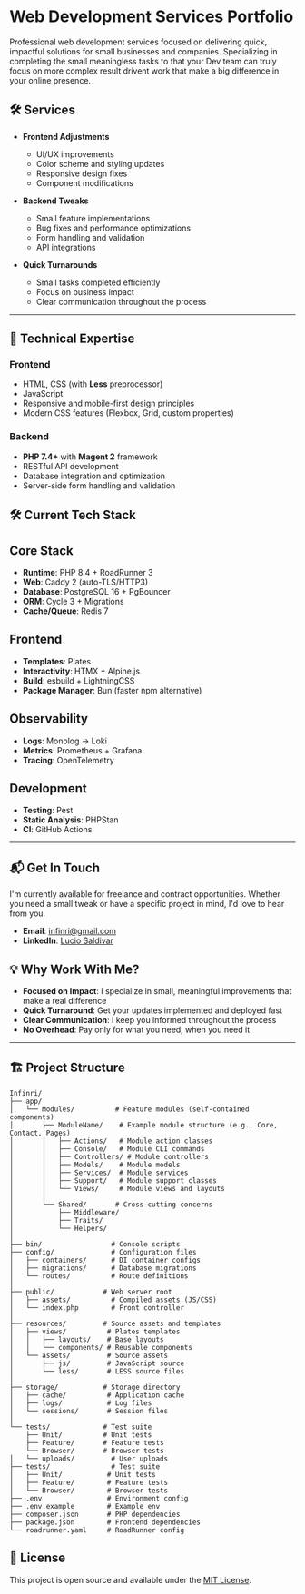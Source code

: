 # Web Development Services Portfolio

Professional web development services focused on delivering quick, impactful solutions for small businesses and companies. Specializing in completing the small meaningless tasks to that your Dev team can truly focus on more complex result drivent work that make a big difference in your online presence.

## 🛠 Services

- **Frontend Adjustments**
  - UI/UX improvements
  - Color scheme and styling updates
  - Responsive design fixes
  - Component modifications

- **Backend Tweaks**
  - Small feature implementations
  - Bug fixes and performance optimizations
  - Form handling and validation
  - API integrations

- **Quick Turnarounds**
  - Small tasks completed efficiently
  - Focus on business impact
  - Clear communication throughout the process

---

## 💼 Technical Expertise

### Frontend
- HTML, CSS (with **Less** preprocessor)
- JavaScript
- Responsive and mobile-first design principles
- Modern CSS features (Flexbox, Grid, custom properties)

### Backend
- **PHP 7.4+** with  **Magent 2** framework
- RESTful API development
- Database integration and optimization
- Server-side form handling and validation

## 🛠️ Current Tech Stack

## Core Stack
- **Runtime**: PHP 8.4 + RoadRunner 3
- **Web**: Caddy 2 (auto-TLS/HTTP3)
- **Database**: PostgreSQL 16 + PgBouncer
- **ORM**: Cycle 3 + Migrations
- **Cache/Queue**: Redis 7

## Frontend
- **Templates**: Plates
- **Interactivity**: HTMX + Alpine.js
- **Build**: esbuild + LightningCSS
- **Package Manager**: Bun (faster npm alternative)

## Observability
- **Logs**: Monolog → Loki
- **Metrics**: Prometheus + Grafana
- **Tracing**: OpenTelemetry

## Development
- **Testing**: Pest
- **Static Analysis**: PHPStan
- **CI**: GitHub Actions

---

## 📬 Get In Touch

I'm currently available for freelance and contract opportunities. Whether you need a small tweak or have a specific project in mind, I'd love to hear from you.

- **Email**: [infinri@gmail.com](nfinri@gmail.com)
- **LinkedIn**: [Lucio Saldivar](https://linkedin.com/in/lucio-saldivar)

## 💡 Why Work With Me?

- **Focused on Impact**: I specialize in small, meaningful improvements that make a real difference
- **Quick Turnaround**: Get your updates implemented and deployed fast
- **Clear Communication**: I keep you informed throughout the process
- **No Overhead**: Pay only for what you need, when you need it

---

## 🏗 Project Structure

```
Infinri/
├── app/
│   └── Modules/          # Feature modules (self-contained components)
│       ├── ModuleName/    # Example module structure (e.g., Core, Contact, Pages)
│       │   ├── Actions/   # Module action classes
│       │   ├── Console/   # Module CLI commands
│       │   ├── Controllers/ # Module controllers
│       │   ├── Models/    # Module models
│       │   ├── Services/  # Module services
│       │   ├── Support/   # Module support classes
│       │   └── Views/     # Module views and layouts
│       │
│       └── Shared/       # Cross-cutting concerns
│           ├── Middleware/
│           ├── Traits/
│           └── Helpers/
│
├── bin/                 # Console scripts
├── config/              # Configuration files
│   ├── containers/      # DI container configs
│   ├── migrations/      # Database migrations
│   └── routes/          # Route definitions
│
├── public/            # Web server root
│   ├── assets/          # Compiled assets (JS/CSS)
│   └── index.php        # Front controller
│
├── resources/         # Source assets and templates
│   ├── views/          # Plates templates
│   │   ├── layouts/    # Base layouts
│   │   └── components/ # Reusable components
│   └── assets/         # Source assets
│       ├── js/         # JavaScript source
│       └── less/       # LESS source files
│
├── storage/           # Storage directory
│   ├── cache/          # Application cache
│   ├── logs/           # Log files
│   └── sessions/       # Session files
│
└── tests/             # Test suite
    ├── Unit/          # Unit tests
    ├── Feature/       # Feature tests
    └── Browser/       # Browser tests
│   └── uploads/         # User uploads
├── tests/               # Test suite
│   ├── Unit/           # Unit tests
│   ├── Feature/        # Feature tests
│   └── Browser/        # Browser tests
├── .env                # Environment config
├── .env.example        # Example env
├── composer.json       # PHP dependencies
├── package.json        # Frontend dependencies
└── roadrunner.yaml     # RoadRunner config
```

## 📝 License

This project is open source and available under the [MIT License](LICENSE).
